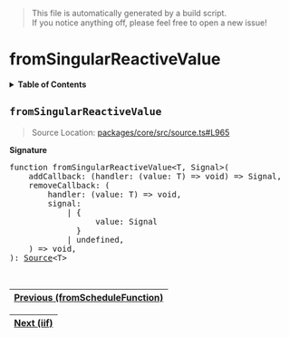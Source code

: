 > This file is automatically generated by a build script.<br>If you notice anything off, please feel free to open a new issue!

# fromSingularReactiveValue

<details><summary><b>Table of Contents</b></summary><br>

1. [<code>fromSingularReactiveValue</code>](#fromSingularReactiveValue)</details>

## <a name="fromSingularReactiveValue"></a><code>fromSingularReactiveValue</code>

> Source Location: [packages\/core\/src\/source.ts#L965](..\/..\/packages\/core\/src\/source.ts#L965)

<b>Signature</b>

<pre>function fromSingularReactiveValue&lt;T, Signal&gt;(<br>    addCallback: (handler: (value: T) =&gt; void) =&gt; Signal,<br>    removeCallback: (<br>        handler: (value: T) =&gt; void,<br>        signal:<br>            | {<br>                  value: Signal<br>              }<br>            | undefined,<br>    ) =&gt; void,<br>): <a href="../01-api-basics/03-Source.md#Source-Interface">Source</a>&lt;T&gt;</pre><br>

| [Previous \(fromScheduleFunction\)](13-fromScheduleFunction.md#readme) |
| --- |

<div align="right">

| [Next \(iif\)](15-iif.md#readme) |
| --- |
</div>
